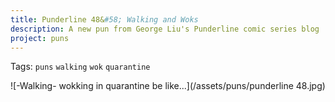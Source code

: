 ```yaml
---
title: Punderline 48&#58; Walking and Woks
description: A new pun from George Liu's Punderline comic series blog
project: puns
---
```

Tags: `puns` `walking` `wok` `quarantine`

![-Walking- wokking in quarantine be like...](/assets/puns/punderline 48.jpg)
